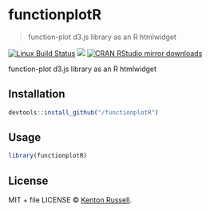 
# functionplotR

> function-plot d3.js library as an R htmlwidget

[![Linux Build Status](https://travis-ci.org//functionplotR.svg?branch=master)](https://travis-ci.org//functionplotR)
[![](http://www.r-pkg.org/badges/version/functionplotR)](http://www.r-pkg.org/pkg/functionplotR)
[![CRAN RStudio mirror downloads](http://cranlogs.r-pkg.org/badges/functionplotR)](http://www.r-pkg.org/pkg/functionplotR)


function-plot d3.js library as an R htmlwidget

## Installation

```r
devtools::install_github("/functionplotR")
```

## Usage

```r
library(functionplotR)
```

## License

MIT + file LICENSE © [Kenton Russell](https://github.com/).
